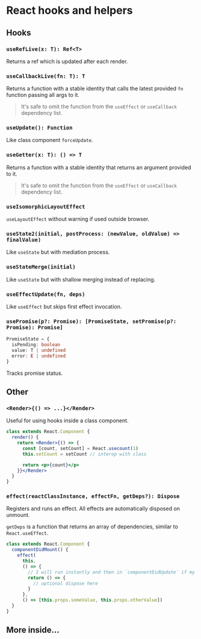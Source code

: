 # React hooks and helpers

## Hooks

### `useRefLive(x: T): Ref<T>`

Returns a ref which is updated after each render.

### `useCallbackLive(fn: T): T`

Returns a function with a stable identity that calls the latest provided `fn` function passing all args to it.

> It's safe to omit the function from the `useEffect` or `useCallback` dependency list.

### `useUpdate(): Function`

Like class component `forceUpdate`.

### `useGetter(x: T): () => T`

Returns a function with a stable identity that returns an argument provided to it.

> It's safe to omit the function from the `useEffect` or `useCallback` dependency list.

### `useIsomorphicLayoutEffect`

`useLayoutEffect` without warning if used outside browser.

### `useState2(initial, postProcess: (newValue, oldValue) => finalValue)`

Like `useState` but with mediation process.

### `useStateMerge(initial)`

Like `useState` but with shallow merging instead of replacing.

### `useEffectUpdate(fn, deps)`

Like `useEffect` but skips first effect invocation.

### `usePromise(p?: Promise): [PromiseState, setPromise(p?: Promise): Promise]`

```ts
PromiseState = {
  isPending: boolean
  value: T | undefined
  error: E | undefined
}
```

Tracks promise status.

## Other

### `<Render>{() => ...}</Render>`

Useful for using hooks inside a class component.

```jsx
class extends React.Component {
  render() {
    return <Render>{() => {
      const [count, setCount] = React.usecount(1)
      this.setCount = setCount // interop with class

      return <p>{count}</p>
    }}</Render>
  }
}
```

### `effect(reactClassInstance, effectFn, getDeps?): Dispose`

Registers and runs an effect. All effects are automatically disposed on unmount.

`getDeps` is a function that returns an array of dependencies, similar to `React.useEffect`.

```js
class extends React.Component {
  componentDidMount() {
    effect(
      this,
      () => {
        // I will run instantly and then in `componentDidUpdate` if my deps changed
        return () => {
          // optional dispose here
        }
      },
      () => [this.props.someValue, this.props.otherValue])
  }
}
```

## More inside...
